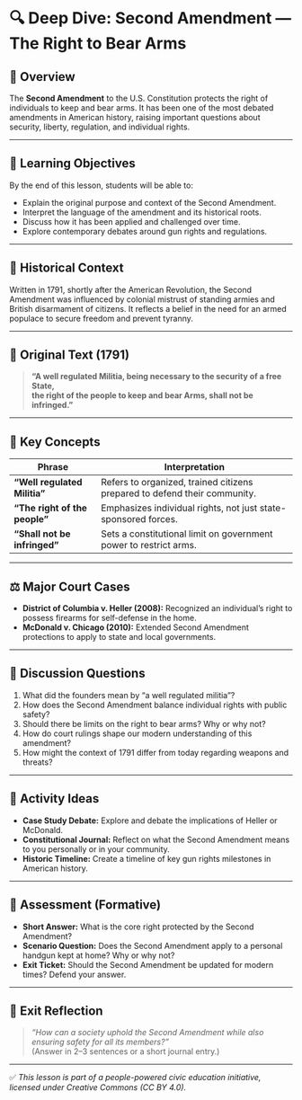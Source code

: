 # 🔍 Deep Dive: Second Amendment — The Right to Bear Arms

## 🧭 Overview

The **Second Amendment** to the U.S. Constitution protects the right of individuals to keep and bear arms. It has been one of the most debated amendments in American history, raising important questions about security, liberty, regulation, and individual rights.

---

## 🎯 Learning Objectives

By the end of this lesson, students will be able to:  
- Explain the original purpose and context of the Second Amendment.  
- Interpret the language of the amendment and its historical roots.  
- Discuss how it has been applied and challenged over time.  
- Explore contemporary debates around gun rights and regulations.

---

## 📘 Historical Context

Written in 1791, shortly after the American Revolution, the Second Amendment was influenced by colonial mistrust of standing armies and British disarmament of citizens. It reflects a belief in the need for an armed populace to secure freedom and prevent tyranny.

---

## 📖 Original Text (1791)

> **“A well regulated Militia, being necessary to the security of a free State,**  
> **the right of the people to keep and bear Arms, shall not be infringed.”**

---

## 🧠 Key Concepts

| Phrase | Interpretation |
|--------|----------------|
| **“Well regulated Militia”** | Refers to organized, trained citizens prepared to defend their community. |
| **“The right of the people”** | Emphasizes individual rights, not just state-sponsored forces. |
| **“Shall not be infringed”** | Sets a constitutional limit on government power to restrict arms.

---

## ⚖️ Major Court Cases

- **District of Columbia v. Heller (2008):** Recognized an individual’s right to possess firearms for self-defense in the home.  
- **McDonald v. Chicago (2010):** Extended Second Amendment protections to apply to state and local governments.

---

## 💬 Discussion Questions

1. What did the founders mean by “a well regulated militia”?  
2. How does the Second Amendment balance individual rights with public safety?  
3. Should there be limits on the right to bear arms? Why or why not?  
4. How do court rulings shape our modern understanding of this amendment?  
5. How might the context of 1791 differ from today regarding weapons and threats?

---

## 🧪 Activity Ideas

- **Case Study Debate:** Explore and debate the implications of Heller or McDonald.  
- **Constitutional Journal:** Reflect on what the Second Amendment means to you personally or in your community.  
- **Historic Timeline:** Create a timeline of key gun rights milestones in American history.

---

## 📎 Assessment (Formative)

- **Short Answer:** What is the core right protected by the Second Amendment?  
- **Scenario Question:** Does the Second Amendment apply to a personal handgun kept at home? Why or why not?  
- **Exit Ticket:** Should the Second Amendment be updated for modern times? Defend your answer.

---

## 🏁 Exit Reflection

> *“How can a society uphold the Second Amendment while also ensuring safety for all its members?”*  
(Answer in 2–3 sentences or a short journal entry.)

---

✅ *This lesson is part of a people-powered civic education initiative, licensed under Creative Commons (CC BY 4.0).*
